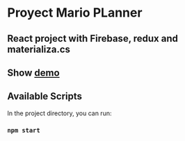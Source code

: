 
# Proyect Mario PLanner

## React project with Firebase, redux and materializa.cs

## Show [demo](https://hyde-project-mario-plan.web.app/)


## Available Scripts

In the project directory, you can run:
### `npm start`

